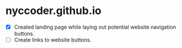 # nyccoder.github.io

- [x] Created landing page while laying out potential website navigation buttons.
- [ ] Create links to website buttons.
